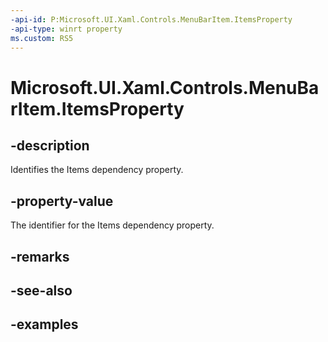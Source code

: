 ```yaml
---
-api-id: P:Microsoft.UI.Xaml.Controls.MenuBarItem.ItemsProperty
-api-type: winrt property
ms.custom: RS5
---
```

<!-- Property syntax.
public DependencyProperty ItemsProperty { get; }
-->

# Microsoft.UI.Xaml.Controls.MenuBarItem.ItemsProperty


## -description

Identifies the Items dependency property.


## -property-value

The identifier for the Items dependency property.


## -remarks


## -see-also


## -examples


